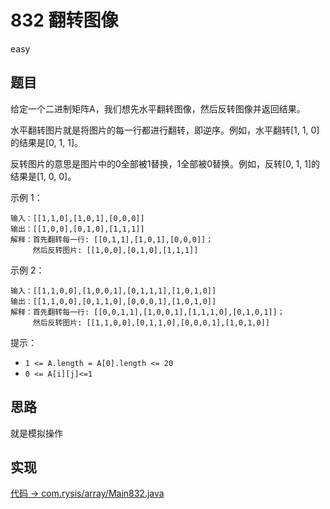 # 832 翻转图像

easy

## 题目

给定一个二进制矩阵A，我们想先水平翻转图像，然后反转图像并返回结果。

水平翻转图片就是将图片的每一行都进行翻转，即逆序。例如，水平翻转[1, 1, 0]的结果是[0, 1, 1]。

反转图片的意思是图片中的0全部被1替换，1全部被0替换。例如，反转[0, 1, 1]的结果是[1, 0, 0]。


示例 1：
```
输入：[[1,1,0],[1,0,1],[0,0,0]]
输出：[[1,0,0],[0,1,0],[1,1,1]]
解释：首先翻转每一行: [[0,1,1],[1,0,1],[0,0,0]]；
     然后反转图片: [[1,0,0],[0,1,0],[1,1,1]]
```
示例 2：
```
输入：[[1,1,0,0],[1,0,0,1],[0,1,1,1],[1,0,1,0]]
输出：[[1,1,0,0],[0,1,1,0],[0,0,0,1],[1,0,1,0]]
解释：首先翻转每一行: [[0,0,1,1],[1,0,0,1],[1,1,1,0],[0,1,0,1]]；
     然后反转图片: [[1,1,0,0],[0,1,1,0],[0,0,0,1],[1,0,1,0]]
```

提示：
- `1 <= A.length = A[0].length <= 20`
- `0 <= A[i][j]<=1`

## 思路

就是模拟操作

## 实现

[代码 -> com.rysis/array/Main832.java](../../src/com/rysis/array/Main832.java)